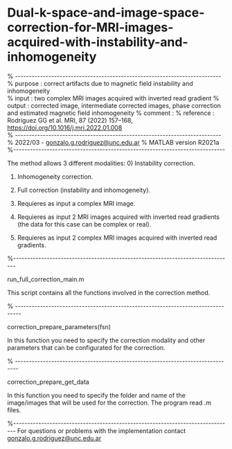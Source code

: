 # Dual-k-space-and-image-space-correction-for-MRI-images-acquired-with-instability-and-inhomogeneity

% --------------------------------------------------------------------------
% purpose   : correct artifacts due to magnetic field instability and inhomogeneity   
% input     : two complex MRI images acquired with inverted read gradient
% output    : corrected image, intermediate corrected images, phase correction and estimated magnetic field inhomogeneity 
% comment   :
% reference : Rodriguez GG et al. MRI, 87 (2022) 157–168, https://doi.org/10.1016/j.mri.2022.01.008    
% --------------------------------------------------------------------------
% 2022/03 - gonzalo.g.rodriguez@unc.edu.ar
% MATLAB version R2021a
%----------------------------------------------------------------------------

The method allows 3 different modalities:
0) Instability correction.
1) Inhomogeneity correction.
2) Full correction (instability and inhomogeneity).


0) Requieres as input a complex MRI image.
1) Requieres as input 2 MRI images acquired with inverted read gradients (the data for this case can be complex or real).
2) Requieres as input 2 complex MRI images acquired with inverted read gradients.

%-------------------------------------------------------------------------------

run_full_correction_main.m

This script contains all the functions involved in the correction method.

% --------------------------------------------------------------------------------

correction_prepare_parameters(fsn)

In this function you need to specify the correction modality and other parameters that can be configurated for the correction.

% -------------------------------------------------------------------------------

correction_prepare_get_data

In this function you need to specify the folder and name of the image/images that will be used for the correction.
The program read .m files. 

%-------------------------------------------------------------------------------
For questions or problems with the implementation contact gonzalo.g.rodriguez@unc.edu.ar
